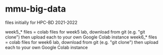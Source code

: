 # mmu-big-data
files initially for HPC-BD 2021-2022

week5_* files = colab files for week5 lab, download from git (e.g. "git clone") then upload each to your own Google Colab instance
week6_* files = colab files for week6 lab, download from git (e.g. "git clone") then upload each to your own Google Colab instance
